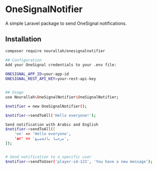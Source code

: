 # OneSignalNotifier

A simple Laravel package to send OneSignal notifications.

## Installation

```bash
composer require nourallah/onesignalnotifier

## Configuration
Add your OneSignal credentials to your .env file:
 
ONESIGNAL_APP_ID=your-app-id
ONESIGNAL_REST_API_KEY=your-rest-api-key


## Usage
use Nourallah\OneSignalNotifier\OneSignalNotifier;

$notifier = new OneSignalNotifier();

$notifier->sendToAll('Hello everyone!');

Send notification with Arabic and English
$notifier->sendToAll([
    'en' => 'Hello everyone',
    'ar' => 'مرحبا بالجميع',
]);


# Send notification to a specific user
$notifier->sendToUser('player-id-123', 'You have a new message');
